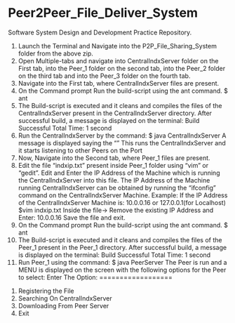 # Peer2Peer_File_Deliver_System

Software System Design and Development Practice Repository.

1) Launch the Terminal and Navigate into the P2P_File_Sharing_System folder from the above zip.
2) Open Multiple-tabs and navigate into CentralIndxServer folder on the First tab, into the Peer_1 folder on the second tab, into the Peer_2 folder on the third tab and into the Peer_3 folder on the fourth tab.
3) Navigate into the First tab, where CentralIndxServer files are present.
4) On the Command prompt Run the build-script using the ant command.
$ ant
5) The Build-script is executed and it cleans and compiles the files of the CentralIndxServer present in the CentralIndxServer directory. After successful build, a message is displayed on the terminal:
Build Successful
Total Time: 1 second
6) Run the CentralIndxServer by the command:
$ java CentralIndxServer
A message is displayed saying the “<Central Index Server is Up and Running>”
This runs the CentralIndxServer and it starts listening to other Peers on the Port
7) Now, Navigate into the Second tab, where Peer_1 files are present.
8) Edit the file “indxip.txt” present inside Peer_1 folder using “vim” or “gedit”. Edit and Enter the IP Address of the Machine which is running the CentralIndxServer into this file. The IP Address of the Machine running CentralIndxServer can be obtained by running the “ifconfig” command on the CentralIndxServer Machine.
Example: If the IP Address of the CentralIndxServer Machine is: 10.0.0.16 or 127.0.0.1(for Localhost)
$vim indxip.txt
Inside the file-> Remove the existing IP Address and Enter:
10.0.0.16
Save the file and exit.
9) On the Command prompt Run the build-script using the ant command.
$ ant
10) The Build-script is executed and it cleans and compiles the files of the Peer_1 present in the Peer_1 directory. After successful build, a message is displayed on the terminal:
Build Successful
Total Time: 1 second
11) Run Peer_1 using the command:
$ java PeerServer
The Peer is run and a MENU is displayed on the screen with the following options for the Peer to select:
Enter The Option:
==================
1. Registering the File
2. Searching On CentralIndxServer
3. Downloading From Peer Server
4. Exit

